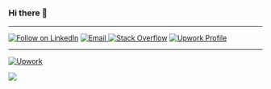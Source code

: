 ### Hi there 👋
***
<p align="left">
  <a href="https://www.linkedin.com/in/ali-imran-1b71171b5/"><img title="Follow on LinkedIn" src="https://img.shields.io/badge/LinkedIn-0077B5?style=for-the-badge&logo=linkedin&logoColor=white"/></a> 
  <a href="mailto:muhammadaliimran2000@gmail.com"><img title="Email" src="https://img.shields.io/badge/Gmail-D14836?style=for-the-badge&logo=gmail&logoColor=white"/</a>
  <a href="https://stackoverflow.com/users/14124329/ali-imran"><img title="Stack Overflow" src="https://img.shields.io/badge/Stack%20Overflow-FE7A16?style=for-the-badge&logo=stack%20overflow&logoColor=fff"/></a>
 <a href="https://developers.google.com/profile/u/100932032385794040399?authuser=2"><img title="Upwork Profile" src="https://img.shields.io/badge/Developers%20Google-4285F4?style=for-the-badge&logo=google&logoColor=white"/></a>
</p>
  
***

 [![Upwork](https://img.shields.io/badge/Upwork-Hire%20Me-gray?labelColor=32cd32&style=flat-square&logo=upwork&logoColor=white&link=https://www.upwork.com/freelancers/~01159836a188a2fe31?viewMode=1)](https://www.upwork.com/freelancers/~01159836a188a2fe31?viewMode=1)

<img src="https://github-readme-stats.vercel.app/api?username=aliimran2000&show_icons=true">


